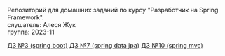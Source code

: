 Репозиторий для домашних заданий по курсу "Разработчик на Spring Framework".\
слушатель: Алеся Жук\
группа: 2023-11

[ДЗ №3 (spring boot)](hw03)
[ДЗ №7 (spring data jpa)](hw07)
[ДЗ №10 (spring mvc)](hw10)
